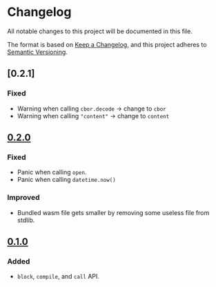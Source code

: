 # Changelog

All notable changes to this project will be documented in this file.

The format is based on [Keep a Changelog](https://keepachangelog.com/en/1.1.0/),
and this project adheres to [Semantic Versioning](https://semver.org/spec/v2.0.0.html).

## [0.2.1]

### Fixed

- Warning when calling `cbor.decode` -> change to `cbor`
- Warning when calling `"content"` -> change to `content`

## [0.2.0]

### Fixed

- Panic when calling `open`.
- Panic when calling `datetime.now()`

### Improved

- Bundled wasm file gets smaller by removing some useless file from stdlib.

## [0.1.0]

### Added

- `block`, `compile`, and `call` API.

[Unreleased]: https://github.com/peng1999/typst-pyrunner/compare/v0.2.0...HEAD
[0.2.0]: https://github.com/peng1999/typst-pyrunner/compare/v0.1.0...v0.2.0
[0.1.0]: https://github.com/peng1999/typst-pyrunner/releases/tag/v0.1.0
